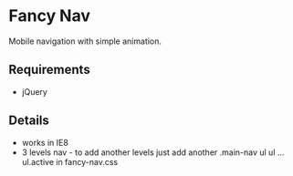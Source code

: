 # Fancy Nav
Mobile navigation with simple animation.

## Requirements
- jQuery

## Details
- works in IE8 
- 3 levels nav - to add another levels just add another .main-nav ul ul ... ul.active in fancy-nav.css 

